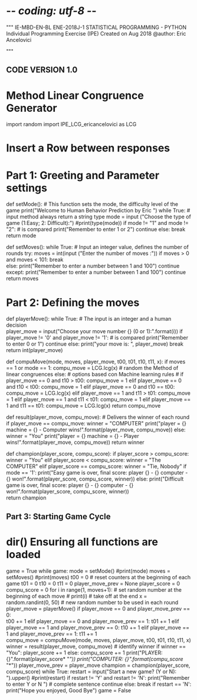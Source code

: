 # -*- coding: utf-8 -*-
"""
IE-MBD-EN-BL ENE-2018J-1
STATISTICAL PROGRAMMING - PYTHON
Individual Programming Exercise (IPE)
Created on Aug 2018
@author: Eric Ancelovici

"""

## CODE VERSION 1.0 ###########################################################

# Method Linear Congruence Generator 

import random
import IPE_LCG_ericancelovici as LCG


# Insert a Row between responses


# Part 1: Greeting and Parameter settings ##################################### 

def setMode(): # This function sets the mode, the difficulty level of the game 
    print("Welcome to Human Behavior Prediction by Eric ")
    while True:    # input method always return a string type
        mode = input ("Choose the type of game (1:Easy; 2: Difficult):")
        #print(type(mode))
        if mode != "1" and mode != "2": # is compared
            print("Remember to enter 1 or 2")
            continue
        else:
            break
    return mode

def setMoves():
    while True: # Input an integer value, defines the number of rounds
        try: 
            moves = int(input ("Enter the number of moves :"))
            if moves > 0 and moves < 101:
                break       
            else:
                print("Remember to enter a number between 1 and 100")
                continue
        except: 
            print("Remember to enter a number between 1 and 100")
            continue 
    return moves    

# Part 2: Defining the moves  ############################################### 

def playerMove():
    while True:    # The input is an integer and a human decision          
        player_move = input("Choose your move number {} (0 or 1):".format(i))
        if player_move != '0' and player_move != '1': # is compared
            print("Remember to enter 0 or 1")
            continue
        else:
            print("your move is: ", player_move) 
            break
    return int(player_move)
        
def compuMove(mode, moves, player_move, t00, t01, t10, t11, x):
    if moves == 1 or mode == 1:
        compu_move = LCG.lcg(x) # random the Method of linear congruences
    else:    # options based con Machine learning rules #
        if player_move == 0 and t10 > t00:
            compu_move = 1
        elif player_move == 0 and t10 < t00:
            compu_move = 1
        elif player_move == 0 and t10 == t00:
            compu_move = LCG.lcg(x)
        elif player_move == 1 and t11 > t01:
            compu_move = 1
        elif player_move == 1 and t11 < t01:
            compu_move = 1
        elif player_move == 1 and t11 == t01:
            compu_move = LCG.lcg(x)
    return compu_move    

def result(player_move, compu_move): # Delivers the winner of each round 
    if player_move == compu_move:
        winner = "COMPUTER"
        print("player = {}  machine = {} - Computer wins!".format(player_move, compu_move))
    else:
        winner = "You"
        print("player = {}  machine = {} - Player wins!".format(player_move, compu_move))
    return winner            

def champion(player_score, compu_score):
    if player_score > compu_score:
        winner = "You"
    elif player_score < compu_score:
        winner = "The COMPUTER"
    elif player_score == compu_score:
        winner = "Tie, Nobody"
    if mode == '1':
        print("Easy game is over, final score: player {} - {} computer - {} won!".format(player_score, compu_score, winner))
    else:
        print("Difficult game is over, final score: player {} - {} computer - {} won!".format(player_score, compu_score, winner))        
    return champion
    
## Part 3: Starting Game Cycle ##########################################################
# dir() Ensuring all functions are loaded

game = True
while game:
    mode = setMode()
    #print(mode) 
    moves = setMoves()
    #print(moves)
    t00 = 0  # reset counters at the beginning of each game
    t01 = 0
    t10 = 0
    t11 = 0
    player_move_prev = None
    player_score = 0
    compu_score = 0
    for i in range(1, moves+1):
        # set random number at the beginning of each move
        # print(i) # take off at the end
        x = random.randint(0, 50) # new random number to be used in each round
        player_move = playerMove()
        if player_move == 0 and player_move_prev == 0:  
            t00 += 1
        elif player_move == 0 and player_move_prev == 1:
            t01 += 1
        elif player_move == 1 and player_move_prev == 0:
            t10 += 1
        elif player_move == 1 and player_move_prev == 1:
            t11 += 1  
        compu_move = compuMove(mode, moves, player_move, t00, t01, t10, t11, x)
        winner = result(player_move, compu_move) # identify winner
        if winner == "You":
            player_score += 1
        else:
            compu_score += 1
        print("PLAYER: {}".format(player_score* "*"))
        print("COMPUTER: {}".format(compu_score* "*"))
        player_move_prev = player_move
    champion = champion(player_score, compu_score)
    while True: 
        restart = input("Start a new game? (Y or N): ").upper() 
        #print(restart)
        if restart != 'Y' and restart != 'N':
            print("Remember to enter Y or N ") # complete sentence
            continue
        else: 
            break
    if restart == 'N':
        print("Hope you enjoyed, Good Bye")
        game = False
        
